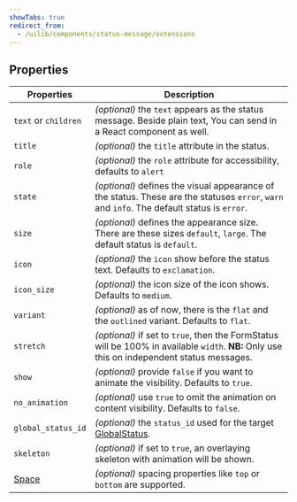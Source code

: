 ```yaml
---
showTabs: true
redirect_from:
  - /uilib/components/status-message/extensions
---
```


## Properties

| Properties                                  | Description                                                                                                                                 |
| ------------------------------------------- | ------------------------------------------------------------------------------------------------------------------------------------------- |
| `text` or `children`                        | _(optional)_ the `text` appears as the status message. Beside plain text, You can send in a React component as well.                        |
| `title`                                     | _(optional)_ the `title` attribute in the status.                                                                                           |
| `role`                                      | _(optional)_ the `role` attribute for accessibility, defaults to `alert`                                                                    |
| `state`                                     | _(optional)_ defines the visual appearance of the status. These are the statuses `error`, `warn` and `info`. The default status is `error`. |
| `size`                                      | _(optional)_ defines the appearance size. There are these sizes `default`, `large`. The default status is `default`.                        |
| `icon`                                      | _(optional)_ the `icon` show before the status text. Defaults to `exclamation`.                                                             |
| `icon_size`                                 | _(optional)_ the icon size of the icon shows. Defaults to `medium`.                                                                         |
| `variant`                                   | _(optional)_ as of now, there is the `flat` and the `outlined` variant. Defaults to `flat`.                                                 |
| `stretch`                                   | _(optional)_ if set to `true`, then the FormStatus will be 100% in available `width`. **NB:** Only use this on independent status messages. |
| `show`                                      | _(optional)_ provide `false` if you want to animate the visibility. Defaults to `true`.                                                     |
| `no_animation`                              | _(optional)_ use `true` to omit the animation on content visibility. Defaults to `false`.                                                   |
| `global_status_id`                          | _(optional)_ the `status_id` used for the target [GlobalStatus](/uilib/components/global-status).                                           |
| `skeleton`                                  | _(optional)_ if set to `true`, an overlaying skeleton with animation will be shown.                                                         |
| [Space](/uilib/components/space/properties) | _(optional)_ spacing properties like `top` or `bottom` are supported.                                                                       |
